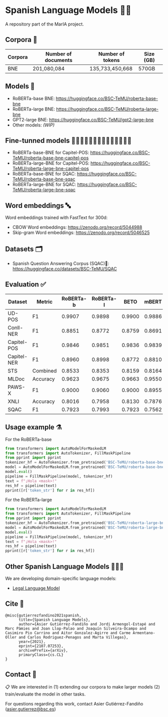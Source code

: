 # Spanish Language Models 💃🏻

A repository part of the MarIA project.

## Corpora 📃

| Corpora | Number of documents | Number of tokens | Size (GB) |
|---------|---------------------|------------------|-----------|
| BNE     |         201,080,084 |  135,733,450,668 |     570GB |

## Models 🤖
- RoBERTa-base BNE: https://huggingface.co/BSC-TeMU/roberta-base-bne
- RoBERTa-large BNE: https://huggingface.co/BSC-TeMU/roberta-large-bne 
- GPT2-large BNE: https://huggingface.co/BSC-TeMU/gpt2-large-bne
- Other models: _(WIP)_

## Fine-tunned models 🧗🏼‍♀️🏇🏼🤽🏼‍♀️🏌🏼‍♂️🏄🏼‍♀️

- RoBERTa-base-BNE for Capitel-POS: https://huggingface.co/BSC-TeMU/roberta-base-bne-capitel-pos
- RoBERTa-large-BNE for Capitel-POS: https://huggingface.co/BSC-TeMU/roberta-large-bne-capitel-pos
- RoBERTa-base-BNE for SQAC: https://huggingface.co/BSC-TeMU/roberta-base-bne-sqac
- RoBERTa-large-BNE for SQAC: https://huggingface.co/BSC-TeMU/roberta-large-bne-sqac

## Word embeddings 🔤
Word embeddings trained with FastText for 300d:
- CBOW Word embeddings: https://zenodo.org/record/5044988
- Skip-gram Word embeddings: https://zenodo.org/record/5046525

## Datasets 🗂️

- Spanish Question Answering Corpus (SQAC)🦆: https://huggingface.co/datasets/BSC-TeMU/SQAC

## Evaluation ✅
| Dataset     | Metric   | RoBERTa-b | RoBERTa-l | BETO   | mBERT  | BERTIN | ELECTRA |
|-------------|----------|-----------|-----------|--------|--------|--------|---------|
| UD-POS      | F1       | 0.9907    | 0.9898    | 0.9900 | 0.9886 | 0.9898 | 0.9818  |
| Conll-NER   | F1       | 0.8851    | 0.8772    | 0.8759 | 0.8691 | 0.8835 | 0.7954  |
| Capitel-POS | F1       | 0.9846    | 0.9851    | 0.9836 | 0.9839 | 0.9847 | 0.9816  |
| Capitel-NER | F1       | 0.8960    | 0.8998    | 0.8772 | 0.8810 | 0.8856 | 0.8035  |
| STS         | Combined | 0.8533    | 0.8353    | 0.8159 | 0.8164 | 0.7945 | 0.8063  |
| MLDoc       | Accuracy | 0.9623    | 0.9675    | 0.9663 | 0.9550 | 0.9673 | 0.9493  |
| PAWS-X      | F1       | 0.9000    | 0.9060    | 0.9000 | 0.8955 | 0.8990 | 0.9025  |
| XNLI        | Accuracy | 0.8016    | 0.7958    | 0.8130 | 0.7876 | 0.7890 | 0.7878  |
| SQAC        | F1       | 0.7923    | 0.7993    | 0.7923 | 0.7562 | 0.7678 | 0.7383  |

## Usage example ⚗️
For the RoBERTa-base
```python
from transformers import AutoModelForMaskedLM
from transformers import AutoTokenizer, FillMaskPipeline
from pprint import pprint
tokenizer_hf = AutoTokenizer.from_pretrained('BSC-TeMU/roberta-base-bne')
model = AutoModelForMaskedLM.from_pretrained('BSC-TeMU/roberta-base-bne')
model.eval()
pipeline = FillMaskPipeline(model, tokenizer_hf)
text = f"¡Hola <mask>!"
res_hf = pipeline(text)
pprint([r['token_str'] for r in res_hf])
```

For the RoBERTa-large
```python
from transformers import AutoModelForMaskedLM
from transformers import AutoTokenizer, FillMaskPipeline
from pprint import pprint
tokenizer_hf = AutoTokenizer.from_pretrained('BSC-TeMU/roberta-large-bne')
model = AutoModelForMaskedLM.from_pretrained('BSC-TeMU/roberta-large-bne')
model.eval()
pipeline = FillMaskPipeline(model, tokenizer_hf)
text = f"¡Hola <mask>!"
res_hf = pipeline(text)
pprint([r['token_str'] for r in res_hf])
```

## Other Spanish Language Models 👩‍👧‍👦
We are developing domain-specific language models:

- [Legal Language Model](https://github.com/PlanTL-SANIDAD/lm-legal-es)

## Cite 📣
```
@misc{gutierrezfandino2021spanish,
      title={Spanish Language Models}, 
      author={Asier Gutiérrez-Fandiño and Jordi Armengol-Estapé and Marc Pàmies and Joan Llop-Palao and Joaquín Silveira-Ocampo and Casimiro Pio Carrino and Aitor Gonzalez-Agirre and Carme Armentano-Oller and Carlos Rodriguez-Penagos and Marta Villegas},
      year={2021},
      eprint={2107.07253},
      archivePrefix={arXiv},
      primaryClass={cs.CL}
}
```

## Contact 📧
📋 We are interested in (1) extending our corpora to make larger models (2) train/evaluate the model in other tasks.

For questions regarding this work, contact Asier Gutiérrez-Fandiño (asier.gutierrez@bsc.es)
